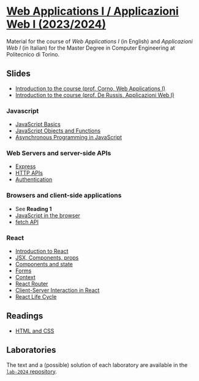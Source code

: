 # [Web Applications I / Applicazioni Web I (2023/2024)](https://github.com/polito-webapp1)

Material for the course of _Web Applications I_ (in English) and _Applicazioni Web I_ (in Italian) for the Master Degree in Computer Engineering at Politecnico di Torino.

## Slides

- [Introduction to the course (prof. Corno, Web Applications I)](./slide/00-intro-2024-WA1.pdf)
- [Introduction to the course (prof. De Russis, Applicazioni Web I)](./slide/00-intro-2024-AW1.pdf)

### Javascript

- [JavaScript Basics](./slide/1-01-javascript-basics.pdf)
- [JavaScript Objects and Functions](./slide/1-02-javascript-objects-functions.pdf)
- [Asynchronous Programming in JavaScript](./slide/1-03-javascript-async-programming.pdf)


### Web Servers and server-side APIs
- [Express](./slide/2-01-Express.pdf)
- [HTTP APIs](./slide/2-02-API.pdf)
- [Authentication](./slide/2-03-Authentication.pdf)


### Browsers and client-side applications
- See **Reading 1**
- [JavaScript in the browser](./slide/3-01-JS-browser.pdf)
- [fetch API](./slide/3-02-fetch.pdf)


### React
- [Introduction to React](./slide/4-01-React-intro.pdf)
- [JSX, Components, props](./slide/4-02-Elements-and-JSX.pdf)
- [Components and state](./slide/4-03-Components-and-state.pdf)
- [Forms](./slide/4-04-Forms.pdf)
- [Context](./slide/4-05-Context.pdf)
- [React Router](./slide/4-06-React-Router.pdf)
- [Client-Server Interaction in React](./slide/4-07-Client-Server-React.pdf)
- [React Life Cycle](./slide/4-08-LifeCycle.pdf)

## Readings

- [HTML and CSS](./readings/3-0-reading-html-css.pdf)


## Laboratories
The text and a (possible) solution of each laboratory are available in the [`lab-2024` repository](https://github.com/polito-webapp1/lab-2024).

